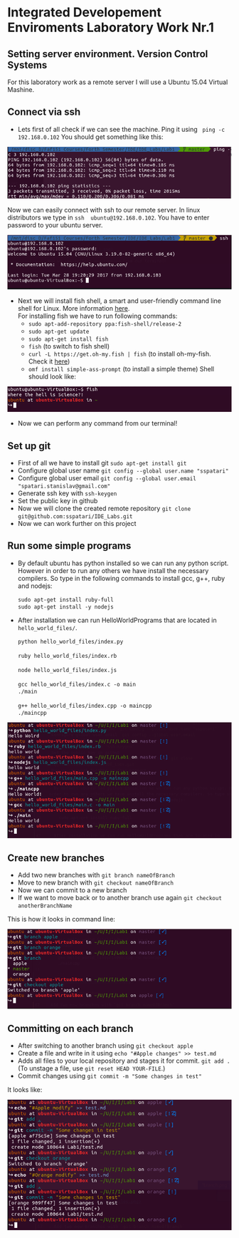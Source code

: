 # Integrated Developement Enviroments Laboratory Work Nr.1
## Setting server environment. Version Control Systems

For this laboratory work as a remote server I will use a Ubuntu 15.04 Virtual Mashine.

## Connect via ssh

- Lets first of all check if we can see the machine. Ping it using ``` ping -c 192.168.0.102``` You should get something like this:

![Alt](images/ping.png)

Now we can easily connect with ssh to our remote server. In linux distributors we type in ```ssh  ubuntu@192.168.0.102```. You have to enter password to your ubuntu server.

![Alt](images/server_connect.png)

- Next we will install fish shell, a smart and user-friendly command line shell for Linux. More information [here](https://fishshell.com/).  
For installing fish we have to run following commands:
   * `sudo apt-add-repository ppa:fish-shell/release-2`
   * `sudo apt-get update`
   * `sudo apt-get install fish`
   * `fish` (to switch to fish shell)
   * `curl -L https://get.oh-my.fish | fish` (to install oh-my-fish. Check it [here](https://github.com/oh-my-fish/oh-my-fish))
   * `omf install simple-ass-prompt` (to install a simple theme)
Shell should look like:

![Alt](images/fish_shell.png)

- Now we can perform any command from our terminal!

## Set up git

- First of all we have to install git `sudo apt-get install git`
- Configure global user	name `git config --global user.name "sspatari"`
- Configure global user	email `git config --global user.email "spatari.stanislav@gmail.com"`
- Generate ssh key with `ssh-keygen`
- Set the public key in github
- Now we will clone the created remote repository `git clone git@github.com:sspatari/IDE_Labs.git`
- Now we can work further on this project

## Run some simple programs
 - By default ubuntu has python installed so we can run any python script. However in order to run any others we have install the necessary compilers. So type in the following commands to install gcc, g++, ruby and nodejs:  

     ```
     sudo apt-get install ruby-full
     sudo apt-get install -y nodejs
     ```
 - After installation we can run HelloWorldPrograms that are located in `hello_world_files/`.

     ```
     python hello_world_files/index.py

     ruby hello_world_files/index.rb

     node hello_world_files/index.js

     gcc hello_world_files/index.c -o main
     ./main

     g++ hello_world_files/index.cpp -o maincpp
     ./maincpp

     ```
![Alt](images/hello_world_files.png)

## Create new branches

- Add two new branches with `git branch nameOfBranch`
- Move to new branch with `git checkout nameOfBranch`
- Now we can commit to a new branch
- If we want to move back or to another branch use again `git checkout anotherBranchName`

This is how it looks in command line:

![Alt](images/branch.png)

## Committing on each branch

- After switching to another branch using `git checkout apple`
- Create a file and write in it using `echo "#Apple changes" >> test.md`
- Adds all files to your local repository and stages it for commit. `git add .` (To unstage a file, use `git reset HEAD YOUR-FILE`.)
- Commit changes using `git commit -m "Some changes in test"`

It looks like:

![Alt](images/commits.png)
